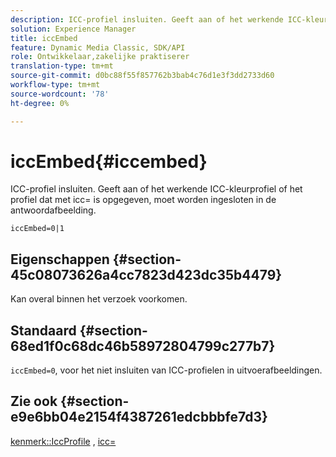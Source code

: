```yaml
---
description: ICC-profiel insluiten. Geeft aan of het werkende ICC-kleurprofiel of het profiel dat met icc= is opgegeven, moet worden ingesloten in de antwoordafbeelding.
solution: Experience Manager
title: iccEmbed
feature: Dynamic Media Classic, SDK/API
role: Ontwikkelaar,zakelijke praktiserer
translation-type: tm+mt
source-git-commit: d0bc88f55f857762b3bab4c76d1e3f3dd2733d60
workflow-type: tm+mt
source-wordcount: '78'
ht-degree: 0%

---
```



# iccEmbed{#iccembed}

ICC-profiel insluiten. Geeft aan of het werkende ICC-kleurprofiel of het profiel dat met icc= is opgegeven, moet worden ingesloten in de antwoordafbeelding.

`iccEmbed=0|1`

## Eigenschappen {#section-45c08073626a4cc7823d423dc35b4479}

Kan overal binnen het verzoek voorkomen.

## Standaard {#section-68ed1f0c68dc46b58972804799c277b7}

`iccEmbed=0`, voor het niet insluiten van ICC-profielen in uitvoerafbeeldingen.

## Zie ook {#section-e9e6bb04e2154f4387261edcbbbfe7d3}

[kenmerk::IccProfile](../../../../../ir-api/material-cat/image-rendering-api-ref/c-ir-material-catalog/c-ir-attributes-reference/r-ir-iccprofilegray.md#reference-712f1d0dcca748df9aaf495681bb39e6) ,  [icc=](../../../../../ir-api/http-protocol/image-rendering-api-ref/c-ir-http-protocol-ref/c-ir-http-protocol-command-reference/r-ir-icc.md#reference-86a2fff3cef24982ad2063d977a16e06)
